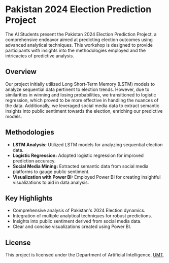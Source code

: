 <h1>Pakistan 2024 Election Prediction Project</h1>
<p>The AI Students present the Pakistan 2024 Election Prediction Project, a comprehensive endeavor aimed at predicting election outcomes using advanced analytical techniques. This workshop is designed to provide participants with insights into the methodologies employed and the intricacies of predictive analysis.</p>

<h2>Overview</h2>
<p>Our project initially utilized Long Short-Term Memory (LSTM) models to analyze sequential data pertinent to election trends. However, due to similarities in winning and losing probabilities, we transitioned to logistic regression, which proved to be more effective in handling the nuances of the data. Additionally, we leveraged social media data to extract semantic insights into public sentiment towards the election, enriching our predictive models.</p>

<h2>Methodologies</h2>
<ul>
<li><strong>LSTM Analysis:</strong> Utilized LSTM models for analyzing sequential election data.</li>
<li><strong>Logistic Regression:</strong> Adopted logistic regression for improved prediction accuracy.</li>
<li><strong>Social Media Mining:</strong> Extracted semantic data from social media platforms to gauge public sentiment.</li>
<li><strong>Visualization with Power BI:</strong> Employed Power BI for creating insightful visualizations to aid in data analysis.</li>
</ul>

<h2>Key Highlights</h2>
<ul>
<li>Comprehensive analysis of Pakistan's 2024 Election dynamics.</li>
<li>Integration of multiple analytical techniques for robust predictions.</li>
<li>Insights into public sentiment derived from social media data.</li>
<li>Clear and concise visualizations created using Power BI.</li>
</ul>

<h2>License</h2>
This project is licensed under the Department of Artificial Intelligence, <a href="https://www.umt.edu.pk/">UMT</a>.
